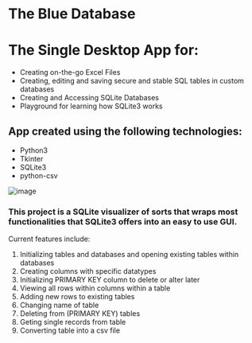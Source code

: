 # The Blue Database
<h1> The Single Desktop App for:</h1>
<ul>
  <li>Creating on-the-go Excel Files</li>
  <li>Creating, editing and saving secure and stable SQL tables in custom databases</li>
  <li>Creating and Accessing SQLite Databases</li>
  <li>Playground for learning how SQLite3 works</li>
 </ul>
 
 <h2>App created using the following technologies:</h2>
 <ul>
  <li>Python3</li>
  <li>Tkinter</li>
  <li>SQLite3</li>
  <li>python-csv</li>
 </ul>

 ![image](https://github.com/realaryann/The-Blue-Database/assets/70107111/6c961dcf-5fed-428e-8f87-137c0a867e1b)

 <h3>This project is a SQLite visualizer of sorts that wraps most functionalities that SQLite3 offers into an easy to use GUI.</h3>
 <p>Current features include: 
 <ol>
   <li>Initializing tables and databases and opening existing tables within databases</li>
   <li>Creating columns with specific datatypes</li>
   <li>Initializing PRIMARY KEY column to delete or alter later</li>
   <li>Viewing all rows within columns within a table</li>
   <li>Adding new rows to existing tables</li>
   <li>Changing name of table</li>
   <li>Deleting from (PRIMARY KEY) tables</li>
   <li>Geting single records from table</li>
   <li>Converting table into a csv file</li>
 </ol>
 </p>
